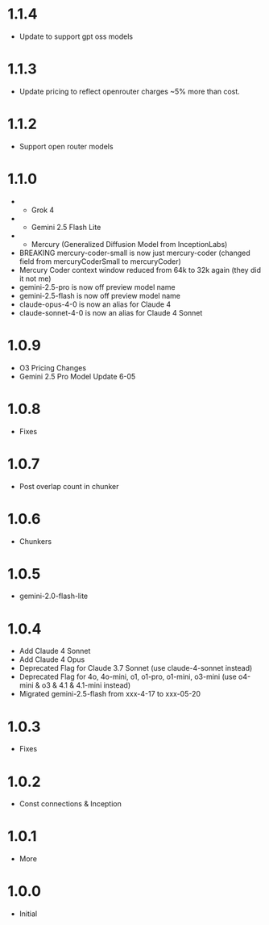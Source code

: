 # 1.1.4
* Update to support gpt oss models

# 1.1.3
* Update pricing to reflect openrouter charges ~5% more than cost.

# 1.1.2
* Support open router models

# 1.1.0
* + Grok 4
* + Gemini 2.5 Flash Lite
* + Mercury (Generalized Diffusion Model from InceptionLabs)
* BREAKING mercury-coder-small is now just mercury-coder (changed field from mercuryCoderSmall to mercuryCoder)
* Mercury Coder context window reduced from 64k to 32k again (they did it not me)
* gemini-2.5-pro is now off preview model name
* gemini-2.5-flash is now off preview model name
* claude-opus-4-0 is now an alias for Claude 4
* claude-sonnet-4-0 is now an alias for Claude 4 Sonnet

# 1.0.9
* O3 Pricing Changes 
* Gemini 2.5 Pro Model Update 6-05

# 1.0.8
* Fixes

# 1.0.7
* Post overlap count in chunker

# 1.0.6
* Chunkers

# 1.0.5
* gemini-2.0-flash-lite

# 1.0.4
* Add Claude 4 Sonnet
* Add Claude 4 Opus
* Deprecated Flag for Claude 3.7 Sonnet (use claude-4-sonnet instead)
* Deprecated Flag for 4o, 4o-mini, o1, o1-pro, o1-mini, o3-mini (use o4-mini & o3 & 4.1 & 4.1-mini instead)
* Migrated gemini-2.5-flash from xxx-4-17 to xxx-05-20

# 1.0.3
* Fixes

# 1.0.2
* Const connections & Inception

# 1.0.1
* More

# 1.0.0
* Initial
